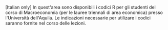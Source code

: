 [Italian only] In quest'area sono disponibili i codici R per gli studenti del corso di Macroeconomia (per le lauree triennali di area economica) presso l'Università dell'Aquila. Le indicazioni necessarie per utilizare i codici saranno fornite nel corso delle lezioni.
